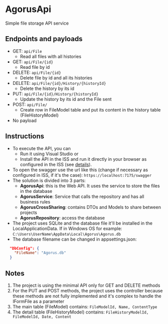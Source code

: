 # AgorusApi
Simple file storage API service

## Endpoints and payloads
* GET: ```api/File```
  * Read all files with all histories
* GET: ```api/File/{id}```
  * Read file by id
* DELETE: ```api/File/{id}```
  * Delete file by id and all its histories
* DELETE: ```api/File/{id}/History/{historyId}```
  * Delete the history by its id
* PUT: ```api/File/{id}/History/{historyId}```
  * Update the history by its id and the File sent
* POST: ```api/File/```
  * Create row in FileModel table and put its content in the history table (FileHistoryModel)
* No payload

## Instructions
* To execute the API, you can
  * Run it using Visual Studio or 
  * Install the API in the ISS and run it directly in your browser as configured in the ISS (see [details](https://learn.microsoft.com/en-us/aspnet/core/host-and-deploy/iis/?view=aspnetcore-6.0)).
* To open the swagger use the url like this (change if necessary as configured in ISS, if it's the case): ```https://localhost:7175/swagger```
* The solution is divided into 3 parts:
  * **AgorusApi**: this is the Web API. It uses the service to store the files in the database
  * **AgorusService**: Service that calls the repository and has all business rules
  * **AgorusCrossSharing**: contains DTOs and Models to share between projects
  * **AgorusRepository**: access the database
* The project uses SQLite and the database file it'll be installed in the LocalApplicationData. If in Windows OS for example: ```C:\Users\UserName\AppData\Local\Agorus\Agorus.db```
* The database filename can be changed in appsettings.json:
```json
  "DbConfig": {
    "FileName": "Agorus.db"
  }
```

## Notes
1. The project is using the minimal API only for GET and DELETE methods
2. For the PUT and POST methods, the project uses the controller because these methods are not fully implemented and it's complex to handle the IFormFile as a parameter
3. The main table (FileModel) contains: ```FileModelId, Name, ContentType```
4. The detail table (FileHistoryModel) contains: ```FileHistoryModelId, FileModelId, Date, Content```
  